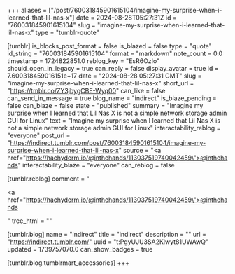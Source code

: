 +++
aliases = ["/post/760031845901615104/imagine-my-surprise-when-i-learned-that-lil-nas-x"]
date = 2024-08-28T05:27:31Z
id = "760031845901615104"
slug = "imagine-my-surprise-when-i-learned-that-lil-nas-x"
type = "tumblr-quote"

[tumblr]
is_blocks_post_format = false
is_blazed = false
type = "quote"
id_string = "760031845901615104"
format = "markdown"
note_count = 0.0
timestamp = 1724822851.0
reblog_key = "EsR6OzIo"
should_open_in_legacy = true
can_reply = false
display_avatar = true
id = 7.600318459016151e+17
date = "2024-08-28 05:27:31 GMT"
slug = "imagine-my-surprise-when-i-learned-that-lil-nas-x"
short_url = "https://tmblr.co/ZY3jbygCBE-Wyq00"
can_like = false
can_send_in_message = true
blog_name = "indirect"
is_blaze_pending = false
can_blaze = false
state = "published"
summary = "Imagine my surprise when I learned that Lil Nas X is not a simple network storage admin GUI for Linux"
text = "Imagine my surprise when I learned that Lil Nas X is not a simple network storage admin GUI for Linux"
interactability_reblog = "everyone"
post_url = "https://indirect.tumblr.com/post/760031845901615104/imagine-my-surprise-when-i-learned-that-lil-nas-x"
source = "<a href=\"https://hachyderm.io/@inthehands/113037519740042459\">@inthehands</a>"
interactability_blaze = "everyone"
can_reblog = false

[tumblr.reblog]
comment = "<p><a href=\"https://hachyderm.io/@inthehands/113037519740042459\">@inthehands</a></p>"
tree_html = ""

[tumblr.blog]
name = "indirect"
title = "indirect"
description = ""
url = "https://indirect.tumblr.com/"
uuid = "t:PgyUJU3SA2Klwyt81UWAwQ"
updated = 1739757070.0
can_show_badges = true

[tumblr.blog.tumblrmart_accessories]
+++
